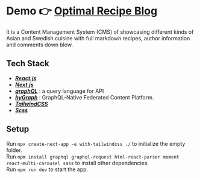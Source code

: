# Demo 👉 [Optimal Recipe Blog](optimal-recipe-blog.vercel.app)

It is a Content Management System (CMS) of showcasing different kinds of Asian and Swedish cuisine with full markdown recipes, author information and comments down blow.

## Tech Stack
- [***React.js***](https://reactjs.org)
- [***Next.js***](https://nextjs.org)
- [***graphQL***](https://graphql.org) : a query language for API
- [***hyGraph***](https://hygraph.com) : GraphQL-Native Federated Content Platform. 
- [***TailwindCSS***](https://tailwindcss.com)
- [***Scss***](https://sass-lang.com)

## Setup
Run `npx create-next-app -e with-tailwindcss ./` to initialize the empty folder.
<br>
Run `npm install graphql graphql-request html-react-parser moment react-multi-carousel sass` to install other dependencies.
<br>
Run `npm run dev` to start the app.
